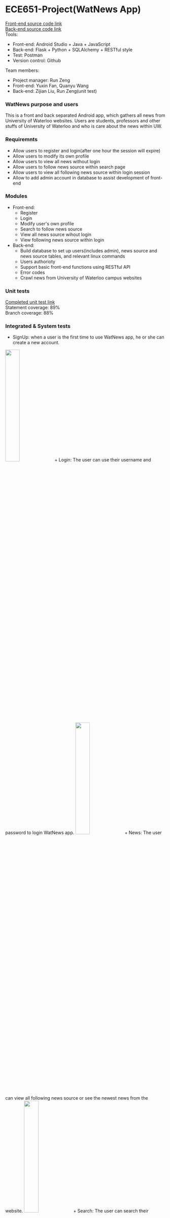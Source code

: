 # ECE651-Project(WatNews App)
[Front-end source code link](https://github.com/faushine/ECE651-Project) <br>
[Back-end source code link](https://github.com/faushine/ECE651-Project-Back-end) <br>
Tools:
+ Front-end: Android Studio + Java + JavaScript
+ Back-end: Flask + Python + SQLAlchemy + RESTful style
+ Test: Postman
+ Version control: Github

Team members:
+ Project manager: Run Zeng
+ Front-end: Yuxin Fan, Quanyu Wang
+ Back-end: Zijian Liu, Run Zeng(unit test)

### WatNews purpose and users
This is a front and back separated Android app, which gathers all news from University of Waterloo websites. Users are students, professors and other stuffs of University of Waterloo and who is care about the news within UW.

### Requiremnts 
+ Allow users to register and login(after one hour the session will expire)
+ Allow users to modify its own profile
+ Allow users to view all news without login
+ Allow users to follow news source within search page
+ Allow users to view all following news source within login session
+ Allow to add admin account in database to assist development of front-end

### Modules
+ Front-end:
  + Register
  + Login
  + Modify user's own profile
  + Search to follow news source
  + View all news source wihout login
  + View following news source within login
+ Back-end:
  + Build database to set up users(includes admin), news source and news source tables, and relevant linux commands
  + Users authorioty 
  + Support basic front-end functions using RESTful API
  + Error codes
  + Crawl news from University of Waterloo campus websites

### Unit tests 
[Completed unit test link](https://github.com/faushine/ECE651-Project-Back-end/blob/master/test_newsapp.py) <br>
Statement coverage: 89% <br>
Branch coverage: 88% <br>

### Integrated & System tests
+ SignUp: when a user is the first time to use WatNews app, he or she can create a new account.
<img src="https://github.com/faushine/ECE651-Project/raw/master/image/signup.jpg" width = "30%" height="30%" />
+ Login: The user can use their username and password to login WatNews app.
<img src="https://github.com/faushine/ECE651-Project/raw/master/image/login.jpg" width = "30%" height="30%" />
+ News: The user can view all following news source or see the newest news from the website.
<img src="https://github.com/faushine/ECE651-Project/raw/master/image/news.jpg" width = "30%" height="30%" />
+ Search: The user can search their favorite categories and add to favorite.
<img src="https://github.com/faushine/ECE651-Project/raw/master/image/search.jpg" width = "30%" height="30%" />
+ Favorite: Show this user's favorite categories.
<img src="https://github.com/faushine/ECE651-Project/raw/master/image/following.jpg" width = "30%" height="30%" />
+ Account Information: show this user's account information, such as department, faculty, gender and so on.
<img src="https://github.com/faushine/ECE651-Project/raw/master/image/account.jpg" width = "30%" height="30%" />
+ Edit: The user can edit his or her profile.
<img src="https://github.com/faushine/ECE651-Project/raw/master/image/edit.jpg" width = "30%" height="30%" />


